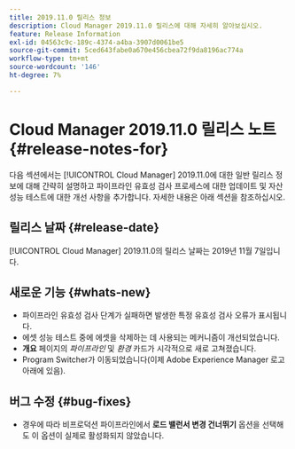 ```yaml
---
title: 2019.11.0 릴리스 정보
description: Cloud Manager 2019.11.0 릴리스에 대해 자세히 알아보십시오.
feature: Release Information
exl-id: 04563c9c-189c-4374-a4ba-3907d0061be5
source-git-commit: 5ced643fabe0a670e456cbea72f9da8196ac774a
workflow-type: tm+mt
source-wordcount: '146'
ht-degree: 7%

---
```


# Cloud Manager 2019.11.0 릴리스 노트 {#release-notes-for}

다음 섹션에서는 [!UICONTROL Cloud Manager] 2019.11.0에 대한 일반 릴리스 정보에 대해 간략히 설명하고 파이프라인 유효성 검사 프로세스에 대한 업데이트 및 자산 성능 테스트에 대한 개선 사항을 추가합니다.
자세한 내용은 아래 섹션을 참조하십시오.

## 릴리스 날짜 {#release-date}

[!UICONTROL Cloud Manager] 2019.11.0의 릴리스 날짜는 2019년 11월 7일입니다.

## 새로운 기능 {#whats-new}

* 파이프라인 유효성 검사 단계가 실패하면 발생한 특정 유효성 검사 오류가 표시됩니다.
* 에셋 성능 테스트 중에 에셋을 삭제하는 데 사용되는 메커니즘이 개선되었습니다.
* **개요** 페이지의 *파이프라인* 및 *환경* 카드가 시각적으로 새로 고쳐졌습니다.
* Program Switcher가 이동되었습니다(이제 Adobe Experience Manager 로고 아래에 있음).

## 버그 수정 {#bug-fixes}

* 경우에 따라 비프로덕션 파이프라인에서 **로드 밸런서 변경 건너뛰기** 옵션을 선택해도 이 옵션이 실제로 활성화되지 않았습니다.
